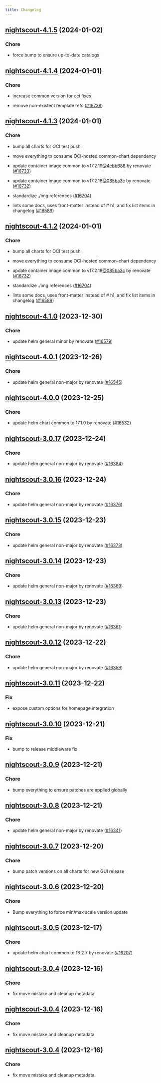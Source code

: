 ```yaml
---
title: Changelog
---
```




## [nightscout-4.1.5](https://github.com/truecharts/charts/compare/nightscout-4.1.4...nightscout-4.1.5) (2024-01-02)

### Chore



- force bump to ensure up-to-date catalogs


## [nightscout-4.1.4](https://github.com/truecharts/charts/compare/nightscout-4.1.3...nightscout-4.1.4) (2024-01-01)

### Chore



- increase common version for oci fixes

- remove non-existent template refs ([#16738](https://github.com/truecharts/charts/issues/16738))


## [nightscout-4.1.3](https://github.com/truecharts/charts/compare/nightscout-4.1.0...nightscout-4.1.3) (2024-01-01)

### Chore



- bump all charts for OCI test push

- move everything to consume OCI-hosted common-chart dependency

- update container image common to v17.2.19[@4ebb688](https://github.com/4ebb688) by renovate ([#16733](https://github.com/truecharts/charts/issues/16733))

- update container image common to v17.2.18[@085ba3c](https://github.com/085ba3c) by renovate ([#16732](https://github.com/truecharts/charts/issues/16732))

- standardize ./img references ([#16704](https://github.com/truecharts/charts/issues/16704))

- lints some docs, uses front-matter instead of # h1, and fix list items in changelog ([#16589](https://github.com/truecharts/charts/issues/16589))


## [nightscout-4.1.2](https://github.com/truecharts/charts/compare/nightscout-4.1.0...nightscout-4.1.2) (2024-01-01)

### Chore



- bump all charts for OCI test push

- move everything to consume OCI-hosted common-chart dependency

- update container image common to v17.2.18[@085ba3c](https://github.com/085ba3c) by renovate ([#16732](https://github.com/truecharts/charts/issues/16732))

- standardize ./img references ([#16704](https://github.com/truecharts/charts/issues/16704))

- lints some docs, uses front-matter instead of # h1, and fix list items in changelog ([#16589](https://github.com/truecharts/charts/issues/16589))
## [nightscout-4.1.0](https://github.com/truecharts/charts/compare/nightscout-4.0.1...nightscout-4.1.0) (2023-12-30)

### Chore

- update helm general minor by renovate ([#16579](https://github.com/truecharts/charts/issues/16579))

## [nightscout-4.0.1](https://github.com/truecharts/charts/compare/nightscout-4.0.0...nightscout-4.0.1) (2023-12-26)

### Chore

- update helm general non-major by renovate ([#16545](https://github.com/truecharts/charts/issues/16545))

## [nightscout-4.0.0](https://github.com/truecharts/charts/compare/nightscout-3.0.17...nightscout-4.0.0) (2023-12-25)

### Chore

- update helm chart common to 17.1.0 by renovate ([#16532](https://github.com/truecharts/charts/issues/16532))

## [nightscout-3.0.17](https://github.com/truecharts/charts/compare/nightscout-3.0.16...nightscout-3.0.17) (2023-12-24)

### Chore

- update helm general non-major by renovate ([#16384](https://github.com/truecharts/charts/issues/16384))

## [nightscout-3.0.16](https://github.com/truecharts/charts/compare/nightscout-3.0.15...nightscout-3.0.16) (2023-12-24)

### Chore

- update helm general non-major by renovate ([#16376](https://github.com/truecharts/charts/issues/16376))

## [nightscout-3.0.15](https://github.com/truecharts/charts/compare/nightscout-3.0.14...nightscout-3.0.15) (2023-12-23)

### Chore

- update helm general non-major by renovate ([#16373](https://github.com/truecharts/charts/issues/16373))

## [nightscout-3.0.14](https://github.com/truecharts/charts/compare/nightscout-3.0.13...nightscout-3.0.14) (2023-12-23)

### Chore

- update helm general non-major by renovate ([#16369](https://github.com/truecharts/charts/issues/16369))

## [nightscout-3.0.13](https://github.com/truecharts/charts/compare/nightscout-3.0.12...nightscout-3.0.13) (2023-12-23)

### Chore

- update helm general non-major by renovate ([#16361](https://github.com/truecharts/charts/issues/16361))

## [nightscout-3.0.12](https://github.com/truecharts/charts/compare/nightscout-3.0.11...nightscout-3.0.12) (2023-12-22)

### Chore

- update helm general non-major by renovate ([#16359](https://github.com/truecharts/charts/issues/16359))

## [nightscout-3.0.11](https://github.com/truecharts/charts/compare/nightscout-3.0.10...nightscout-3.0.11) (2023-12-22)

### Fix

- expose custom options for homepage integration

## [nightscout-3.0.10](https://github.com/truecharts/charts/compare/nightscout-3.0.9...nightscout-3.0.10) (2023-12-21)

### Fix

- bump to release middleware fix

## [nightscout-3.0.9](https://github.com/truecharts/charts/compare/nightscout-3.0.8...nightscout-3.0.9) (2023-12-21)

### Chore

- bump everything to ensure patches are applied globally

## [nightscout-3.0.8](https://github.com/truecharts/charts/compare/nightscout-3.0.7...nightscout-3.0.8) (2023-12-21)

### Chore

- update helm general non-major by renovate ([#16341](https://github.com/truecharts/charts/issues/16341))

## [nightscout-3.0.7](https://github.com/truecharts/charts/compare/nightscout-3.0.6...nightscout-3.0.7) (2023-12-20)

### Chore

- bump patch versions on all charts for new GUI release

## [nightscout-3.0.6](https://github.com/truecharts/charts/compare/nightscout-3.0.5...nightscout-3.0.6) (2023-12-20)

### Chore

- Bump everything to force min/max scale version update

## [nightscout-3.0.5](https://github.com/truecharts/charts/compare/nightscout-3.0.4...nightscout-3.0.5) (2023-12-17)

### Chore

- update helm chart common to 16.2.7 by renovate ([#16207](https://github.com/truecharts/charts/issues/16207))

## [nightscout-3.0.4](https://github.com/truecharts/charts/compare/nightscout-2.0.12...nightscout-3.0.4) (2023-12-16)

### Chore

- fix move mistake and cleanup metadata

## [nightscout-3.0.4](https://github.com/truecharts/charts/compare/nightscout-2.0.12...nightscout-3.0.4) (2023-12-16)

### Chore

- fix move mistake and cleanup metadata

## [nightscout-3.0.4](https://github.com/truecharts/charts/compare/nightscout-2.0.12...nightscout-3.0.4) (2023-12-16)

### Chore

- fix move mistake and cleanup metadata

